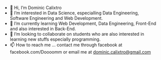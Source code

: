 - 👋 Hi, I’m Dominic Calixtro
- 👀 I’m interested in Data Science, especialling Data Engineering, Software Engineering and Web Development.
- 🌱 I’m currently learning Web Development, Data Engineering, Front-End and also interested in Back-End.
- 💞️ I’m looking to collaborate on students who are also interested in learning new stuffs especially programming.
- 📫 How to reach me ... contact me through facebook at facebook.com/Doooomm or email me at dominic.calixtro@gmail.com

<!---
dominic0206/dominic0206 is a ✨ special ✨ repository because its `README.md` (this file) appears on your GitHub profile.
You can click the Preview link to take a look at your changes.
--->

